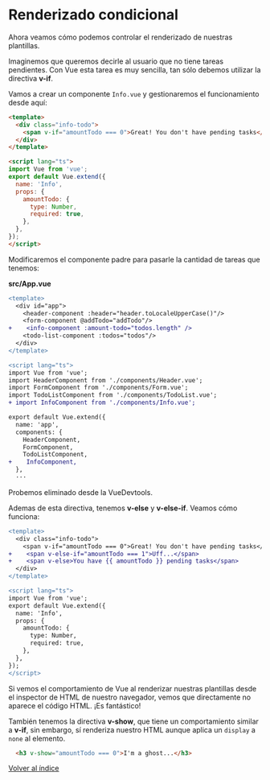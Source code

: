 # Renderizado condicional

Ahora veamos cómo podemos controlar el renderizado de nuestras plantillas.

Imaginemos que queremos decirle al usuario que no tiene tareas pendientes. Con Vue esta tarea es muy sencilla, tan sólo debemos utilizar la directiva **v-if**.

Vamos a crear un componente `Info.vue` y gestionaremos el funcionamiento desde aquí:

```html
<template>
  <div class="info-todo">
    <span v-if="amountTodo === 0">Great! You don't have pending tasks</span>
  </div>
</template>

<script lang="ts">
import Vue from 'vue';
export default Vue.extend({
  name: 'Info',
  props: {
    amountTodo: {
      type: Number,
      required: true,
    },
  },
});
</script>

```

Modificaremos el componente padre para pasarle la cantidad de tareas que tenemos:

**src/App.vue**

```diff
<template>
  <div id="app">
    <header-component :header="header.toLocaleUpperCase()"/>
    <form-component @addTodo="addTodo"/>
+    <info-component :amount-todo="todos.length" />
    <todo-list-component :todos="todos"/>
  </div>
</template>

<script lang="ts">
import Vue from 'vue';
import HeaderComponent from './components/Header.vue';
import FormComponent from './components/Form.vue';
import TodoListComponent from './components/TodoList.vue';
+ import InfoComponent from './components/Info.vue';

export default Vue.extend({
  name: 'app',
  components: {
    HeaderComponent,
    FormComponent,
    TodoListComponent,
+    InfoComponent,
  },
  ···
```

Probemos eliminado desde la VueDevtools.

Ademas de esta directiva, tenemos **v-else** y **v-else-if**. Veamos cómo funciona:

```diff
<template>
  <div class="info-todo">
    <span v-if="amountTodo === 0">Great! You don't have pending tasks</span>
+    <span v-else-if="amountTodo === 1">Uff...</span>
+    <span v-else>You have {{ amountTodo }} pending tasks</span>
  </div>
</template>

<script lang="ts">
import Vue from 'vue';
export default Vue.extend({
  name: 'Info',
  props: {
    amountTodo: {
      type: Number,
      required: true,
    },
  },
});
</script>

```

Si vemos el comportamiento de Vue al renderizar nuestras plantillas desde el inspector de HTML de nuestro navegador, vemos que directamente no aparece el código HTML. ¡Es fantástico!

También tenemos la directiva **v-show**, que tiene un comportamiento similar a **v-if**, sin embargo, sí renderiza nuestro HTML aunque aplica un `display` a `none` al elemento.

```html
  <h3 v-show="amountTodo === 0">I'm a ghost...</h3>
```

[Volver al índice](../README_ES.md/#agenda)
